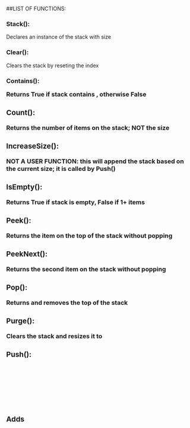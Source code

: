 ##LIST OF FUNCTIONS:

### Stack(<int>):
Declares an instance of the stack with size <int>

### Clear():
Clears the stack by reseting the index

### Contains(<object>):
Returns True if stack contains <object>, otherwise False

### Count():
Returns the number of items on the stack; NOT the size

### IncreaseSize():
NOT A USER FUNCTION: this will append the stack based on the current size; it is called by Push()

### IsEmpty():
Returns True if stack is empty, False if 1+ items

### Peek():
Returns the item on the top of the stack without popping

### PeekNext():
Returns the second item on the stack without popping

### Pop():
Returns and removes the top of the stack

### Purge(<int>):
Clears the stack and resizes it to <int>

### Push(<object>):
Adds <object> to the top of the stack

### RemoveAll(<object>):
Removes ALL OCCURRENCES, regardless of order, of <object> from the stack

### ToString():
Outputs the contents of the stack to a string
